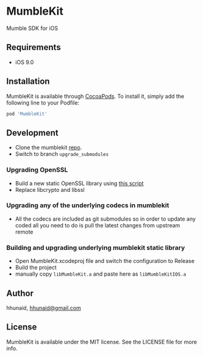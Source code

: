 # MumbleKit

Mumble SDK for iOS

## Requirements

- iOS 9.0

## Installation

MumbleKit is available through [CocoaPods](https://cocoapods.org). To install
it, simply add the following line to your Podfile:

```ruby
pod 'MumbleKit'
```

## Development

- Clone the mumblekit [repo](https://github.com/Pixsel-Limited/mumblekit).
- Switch to branch `upgrade_submodules`

### Upgrading OpenSSL
- Build a new static OpenSSL library using [this script](https://github.com/jasonacox/Build-OpenSSL-cURL)
- Replace libcrypto and libssl

### Upgrading any of the underlying codecs in mumblekit
- All the codecs are included as git submodules so in order to update any coded all you need to do is pull the latest changes from upstream remote

### Building and upgrading underlying mumblekit static library
- Open MumbleKit.xcodeproj file and switch the configuration to Release
- Build the project
- manually copy `libMumbleKit.a` and paste here as `libMumbleKitIOS.a`


## Author

hhunaid, hhunaid@gmail.com

## License

MumbleKit is available under the MIT license. See the LICENSE file for more info.
